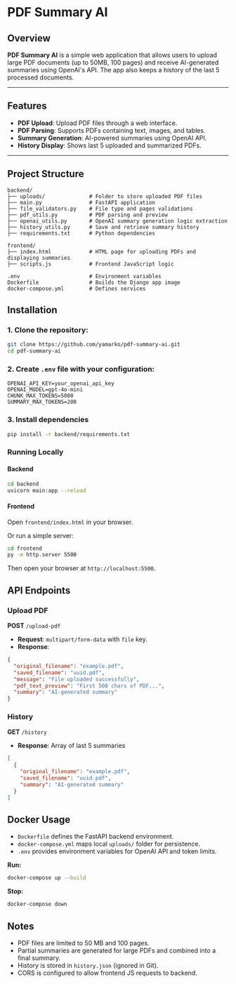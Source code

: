 # PDF Summary AI

## Overview

**PDF Summary AI** is a simple web application that allows users to upload large PDF documents (up to 50MB, 100 pages) and receive AI-generated summaries using OpenAI's API. The app also keeps a history of the last 5 processed documents.

---

## Features

- **PDF Upload**: Upload PDF files through a web interface.
- **PDF Parsing**: Supports PDFs containing text, images, and tables.
- **Summary Generation**: AI-powered summaries using OpenAI API.
- **History Display**: Shows last 5 uploaded and summarized PDFs.

---

## Project Structure

```
backend/
├── uploads/              # Folder to store uploaded PDF files
├── main.py               # FastAPI application
├── file_validators.py    # File type and pages validations
├── pdf_utils.py          # PDF parsing and preview
├── openai_utils.py       # OpenAI summary generation logic extraction
├── history_utils.py      # Save and retrieve summary history
├── requirements.txt      # Python dependencies

frontend/
├── index.html            # HTML page for uploading PDFs and displaying summaries
├── scripts.js            # Frontend JavaScript logic

.env                      # Environment variables
Dockerfile                # Builds the Django app image
docker-compose.yml        # Defines services
```

## Installation

### 1. Clone the repository:

```bash
git clone https://github.com/yamarko/pdf-summary-ai.git
cd pdf-summary-ai
```

### 2. Create `.env` file with your configuration:

```env
OPENAI_API_KEY=your_openai_api_key
OPENAI_MODEL=gpt-4o-mini
CHUNK_MAX_TOKENS=5000
SUMMARY_MAX_TOKENS=200
```

### 3. Install dependencies

```bash
pip install -r backend/requirements.txt
```

### Running Locally

#### Backend

```bash
cd backend
uvicorn main:app --reload
```

#### Frontend
Open `frontend/index.html` in your browser.

Or run a simple server:
```bash
cd frontend
py -m http.server 5500
```
Then open your browser at `http://localhost:5500`.

## API Endpoints

### Upload PDF

**POST** `/upload-pdf`

- **Request**: `multipart/form-data` with `file` key.
- **Response**:

```json
{
  "original_filename": "example.pdf",
  "saved_filename": "uuid.pdf",
  "message": "File uploaded successfully",
  "pdf_text_preview": "First 500 chars of PDF...",
  "summary": "AI-generated summary"
}
```

### History

**GET** `/history`

- **Response**: Array of last 5 summaries

```json
[
  {
    "original_filename": "example.pdf",
    "saved_filename": "uuid.pdf",
    "summary": "AI-generated summary"
  }
]
```

## Docker Usage

- `Dockerfile` defines the FastAPI backend environment.
- `docker-compose.yml` maps local `uploads/` folder for persistence.
- `.env` provides environment variables for OpenAI API and token limits.

**Run:**

```bash
docker-compose up --build
```

**Stop:**

```bash
docker-compose down
```

## Notes

- PDF files are limited to 50 MB and 100 pages.
- Partial summaries are generated for large PDFs and combined into a final summary.
- History is stored in `history.json` (ignored in Git).
- CORS is configured to allow frontend JS requests to backend.

